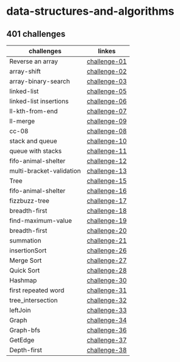 # data-structures-and-algorithms 


## 401 challenges 
  | challenges               |      linkes   | 
  |--------------------------|:-------------:|
  | Reverse an array         | [challenge-01](https://github.com/401-advanced-javascript-israaOthman/data-structures-and-algorithms/pull/1)   |
  | array-shift              | [challenge-02](https://github.com/401-advanced-javascript-israaOthman/data-structures-and-algorithms/pull/3)   |
  | array-binary-search      | [challenge-03](https://github.com/401-advanced-javascript-israaOthman/data-structures-and-algorithms/pull/4)   |
  | linked-list              | [challenge-05](https://github.com/401-advanced-javascript-israaOthman/data-structures-and-algorithms/pull/7)   |
  | linked-list insertions   | [challenge-06](https://github.com/401-advanced-javascript-israaOthman/data-structures-and-algorithms/pull/11)   |
  | ll-kth-from-end          | [challenge-07](https://github.com/401-advanced-javascript-israaOthman/data-structures-and-algorithms/pull/10)   |
  | ll-merge                 | [challenge-09](https://github.com/401-advanced-javascript-israaOthman/data-structures-and-algorithms/pull/12)   |
  | cc-08                    | [challenge-08](https://github.com/401-advanced-javascript-israaOthman/data-structures-and-algorithms/pull/13)   |
  | stack and queue          | [challenge-10](https://github.com/401-advanced-javascript-israaOthman/data-structures-and-algorithms/pull/14)   |
  | queue with stacks        | [challenge-11](https://github.com/401-advanced-javascript-israaOthman/data-structures-and-algorithms/pull/15)   |
  | fifo-animal-shelter      | [challenge-12](https://github.com/401-advanced-javascript-israaOthman/data-structures-and-algorithms/pull/16)   |
  | multi-bracket-validation | [challenge-13](https://github.com/401-advanced-javascript-israaOthman/data-structures-and-algorithms/pull/17)   |
  | Tree                     | [challenge-15](https://github.com/401-advanced-javascript-israaOthman/data-structures-and-algorithms/pull/18)   |
  | fifo-animal-shelter      | [challenge-16](https://github.com/401-advanced-javascript-israaOthman/data-structures-and-algorithms/pull/19)   |
  | fizzbuzz-tree            | [challenge-17](https://github.com/401-advanced-javascript-israaOthman/data-structures-and-algorithms/pull/20)   |
  |  breadth-first           | [challenge-18](https://github.com/401-advanced-javascript-israaOthman/data-structures-and-algorithms/pull/22)   |
  | find-maximum-value       | [challenge-19](https://github.com/401-advanced-javascript-israaOthman/data-structures-and-algorithms/pull/23)   |
  | breadth-first            | [challenge-20](https://github.com/401-advanced-javascript-israaOthman/data-structures-and-algorithms/pull/24)   |
  | summation                | [challenge-21](https://github.com/401-advanced-javascript-israaOthman/data-structures-and-algorithms/pull/25)   |
  | insertionSort            | [challenge-26](https://github.com/401-advanced-javascript-israaOthman/data-structures-and-algorithms/pull/26)   |
  | Merge Sort               | [challenge-27](https://github.com/401-advanced-javascript-israaOthman/data-structures-and-algorithms/pull/27)   |
  | Quick Sort               | [challenge-28](https://github.com/401-advanced-javascript-israaOthman/data-structures-and-algorithms/pull/28)   |
  | Hashmap                  | [challenge-30](https://github.com/401-advanced-javascript-israaOthman/data-structures-and-algorithms/pull/29)   |
  | first repeated word      | [challenge-31](https://github.com/401-advanced-javascript-israaOthman/data-structures-and-algorithms/pull/30)   |
  | tree_intersection        | [challenge-32](https://github.com/401-advanced-javascript-israaOthman/data-structures-and-algorithms/pull/31)   |
  | leftJoin                 | [challenge-33](https://github.com/401-advanced-javascript-israaOthman/data-structures-and-algorithms/pull/32)   |
  | Graph                    | [challenge-34](https://github.com/401-advanced-javascript-israaOthman/data-structures-and-algorithms/pull/33)   |
  | Graph-bfs                | [challenge-36](https://github.com/401-advanced-javascript-israaOthman/data-structures-and-algorithms/pull/34)   |
  | GetEdge                  | [challenge-37](https://github.com/401-advanced-javascript-israaOthman/data-structures-and-algorithms/pull/35)   |
  | Depth-first              | [challenge-38](https://github.com/401-advanced-javascript-israaOthman/data-structures-and-algorithms/pull/36)   |                        









  









